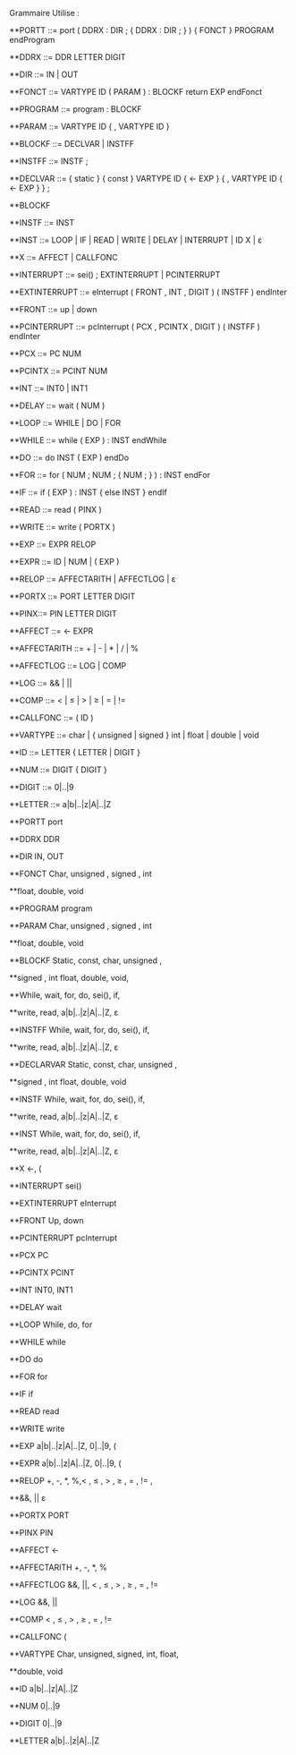Grammaire Utilise :

**PORTT ::= port ( DDRX : DIR ; { DDRX : DIR ; } ) { FONCT } PROGRAM endProgram

**DDRX ::= DDR LETTER DIGIT

**DIR ::= IN | OUT

**FONCT ::= VARTYPE ID ( PARAM ) : BLOCKF return EXP endFonct

**PROGRAM ::= program : BLOCKF

**PARAM ::= VARTYPE ID { , VARTYPE ID }

**BLOCKF ::= DECLVAR | INSTFF

**INSTFF ::= INSTF ;

**DECLVAR ::= { static } { const } VARTYPE ID { <- EXP } { , VARTYPE ID { <- EXP } } ;

**BLOCKF

**INSTF ::= INST

**INST ::= LOOP | IF | READ | WRITE | DELAY | INTERRUPT | ID X | ε

**X ::= AFFECT | CALLFONC

**INTERRUPT ::= sei() ; EXTINTERRUPT | PCINTERRUPT

**EXTINTERRUPT ::= eInterrupt ( FRONT , INT , DIGIT ) ( INSTFF ) endInter

**FRONT ::= up | down

**PCINTERRUPT ::= pcInterrupt ( PCX , PCINTX , DIGIT ) ( INSTFF ) endInter

**PCX ::= PC NUM

**PCINTX ::= PCINT NUM

**INT ::= INT0 | INT1

**DELAY ::= wait ( NUM )

**LOOP ::= WHILE | DO | FOR

**WHILE ::= while ( EXP ) : INST endWhile

**DO ::= do INST ( EXP ) endDo

**FOR ::= for ( NUM ; NUM ; { NUM ; } ) : INST endFor

**IF ::= if ( EXP ) : INST { else INST } endIf

**READ ::= read ( PINX )

**WRITE ::= write ( PORTX )

**EXP ::= EXPR RELOP

**EXPR ::= ID | NUM | ( EXP )

**RELOP ::= AFFECTARITH | AFFECTLOG | ε

**PORTX ::= PORT LETTER DIGIT

**PINX::= PIN LETTER DIGIT

**AFFECT ::= <- EXPR

**AFFECTARITH ::= + | - | * | / | %

**AFFECTLOG ::= LOG | COMP

**LOG ::= && | ||

**COMP ::= < | ≤ | > | ≥ | = | !=

**CALLFONC ::= ( ID )

**VARTYPE ::= char | { unsigned | signed } int | float | double | void

**ID ::= LETTER { LETTER | DIGIT }

**NUM ::= DIGIT { DIGIT }

**DIGIT ::= 0|..|9

**LETTER ::= a|b|..|z|A|..|Z

**PORTT port

**DDRX DDR

**DIR IN, OUT

**FONCT Char, unsigned , signed , int

**float, double, void

**PROGRAM program

**PARAM Char, unsigned , signed , int

**float, double, void

**BLOCKF Static, const, char, unsigned ,

**signed , int float, double, void,

**While, wait, for, do, sei(), if,

**write, read, a|b|..|z|A|..|Z, ε

**INSTFF While, wait, for, do, sei(), if,

**write, read, a|b|..|z|A|..|Z, ε

**DECLARVAR Static, const, char, unsigned ,

**signed , int float, double, void

**INSTF While, wait, for, do, sei(), if,

**write, read, a|b|..|z|A|..|Z, ε

**INST While, wait, for, do, sei(), if,

**write, read, a|b|..|z|A|..|Z, ε

**X ←, (

**INTERRUPT sei()

**EXTINTERRUPT eInterrupt

**FRONT Up, down

**PCINTERRUPT pcInterrupt

**PCX PC

**PCINTX PCINT

**INT INT0, INT1

**DELAY wait

**LOOP While, do, for

**WHILE while

**DO do

**FOR for

**IF if

**READ read

**WRITE write

**EXP a|b|..|z|A|..|Z, 0|..|9, (

**EXPR a|b|..|z|A|..|Z, 0|..|9, (

**RELOP +, -, *, %,< , ≤ , > , ≥ , = , != ,

**&&, || ε

**PORTX PORT

**PINX PIN

**AFFECT <-

**AFFECTARITH +, -, *, %

**AFFECTLOG &&, ||, < , ≤ , > , ≥ , = , !=

**LOG &&, ||

**COMP < , ≤ , > , ≥ , = , !=

**CALLFONC (

**VARTYPE Char, unsigned, signed, int, float,

**double, void

**ID a|b|..|z|A|..|Z

**NUM 0|..|9

**DIGIT 0|..|9

**LETTER a|b|..|z|A|..|Z
